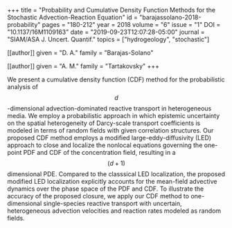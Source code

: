 +++
title   = "Probability and Cumulative Density Function Methods for the Stochastic Advection-Reaction Equation"
id      = "barajassolano-2018-probability"
pages   = "180-212"
year    = 2018
volume  = "6"
issue   = "1"
DOI     = "10.1137/16M1109163"
date    = "2019-09-23T12:07:28-05:00"
journal = "SIAM/ASA J. Uncert. Quantif."
topics  = ["hydrogeology", "stochastic"]

[[author]]
	given = "D. A."
	family = "Barajas-Solano"

[[author]]
	given = "A. M."
	family = "Tartakovsky"
+++

We present a cumulative density function (CDF) method for the probabilistic analysis of $$d$$-dimensional advection-dominated reactive transport in heterogeneous media.  We employ a probabilistic approach in which epistemic uncertainty on the spatial heterogeneity of Darcy-scale transport coefficients is modeled in terms of random fields with given correlation structures.  Our proposed CDF method employs a modified large-eddy-diffusivity (LED) approach to close and localize the nonlocal equations governing the one-point PDF and CDF of the concentration field, resulting in a $$(d + 1)$$ dimensional PDE.  Compared to the classsical LED localization, the proposed modified LED localization explicitly accounts for the mean-field advective dynamics over the phase space of the PDF and CDF.  To illustrate the accuracy of the proposed closure, we apply our CDF method to one-dimensional single-species reactive transport with uncertain, heterogeneous advection velocities and reaction rates modeled as random fields.
